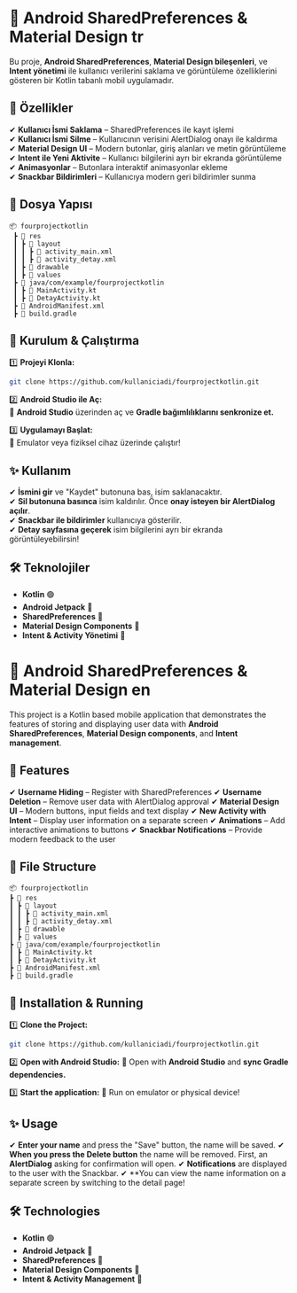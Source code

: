 

# 📱 Android SharedPreferences & Material Design   tr

Bu proje, **Android SharedPreferences**, **Material Design bileşenleri**, ve **Intent yönetimi** ile kullanıcı verilerini saklama ve görüntüleme özelliklerini gösteren bir Kotlin tabanlı mobil uygulamadır.

## 🚀 Özellikler

✔ **Kullanıcı İsmi Saklama** – SharedPreferences ile kayıt işlemi  
✔ **Kullanıcı İsmi Silme** – Kullanıcının verisini AlertDialog onayı ile kaldırma  
✔ **Material Design UI** – Modern butonlar, giriş alanları ve metin görüntüleme  
✔ **Intent ile Yeni Aktivite** – Kullanıcı bilgilerini ayrı bir ekranda görüntüleme  
✔ **Animasyonlar** – Butonlara interaktif animasyonlar ekleme  
✔ **Snackbar Bildirimleri** – Kullanıcıya modern geri bildirimler sunma  

## 📂 Dosya Yapısı

```
📦 fourprojectkotlin
 ┣ 📂 res
 ┃ ┣ 📂 layout
 ┃ ┃ ┣ 📜 activity_main.xml
 ┃ ┃ ┣ 📜 activity_detay.xml
 ┃ ┣ 📂 drawable
 ┃ ┣ 📂 values
 ┣ 📂 java/com/example/fourprojectkotlin
 ┃ ┣ 📜 MainActivity.kt
 ┃ ┣ 📜 DetayActivity.kt
 ┣ 📜 AndroidManifest.xml
 ┣ 📜 build.gradle
```

## 🔧 Kurulum & Çalıştırma

1️⃣ **Projeyi Klonla:**
```bash
git clone https://github.com/kullaniciadi/fourprojectkotlin.git
```

2️⃣ **Android Studio ile Aç:**  
📌 **Android Studio** üzerinden aç ve **Gradle bağımlılıklarını senkronize et.**  

3️⃣ **Uygulamayı Başlat:**  
📱 Emulator veya fiziksel cihaz üzerinde çalıştır!  

## ✨ Kullanım

✔ **İsmini gir** ve "Kaydet" butonuna bas, isim saklanacaktır.  
✔ **Sil butonuna basınca** isim kaldırılır. Önce **onay isteyen bir AlertDialog açılır**.  
✔ **Snackbar ile bildirimler** kullanıcıya gösterilir.  
✔ **Detay sayfasına geçerek** isim bilgilerini ayrı bir ekranda görüntüleyebilirsin!  

## 🛠 Teknolojiler

- **Kotlin** 🟢
- **Android Jetpack** 🚀
- **SharedPreferences** 💾
- **Material Design Components** 🎨
- **Intent & Activity Yönetimi** 📂  
# 📱 Android SharedPreferences & Material Design  en

This project is a Kotlin based mobile application that demonstrates the features of storing and displaying user data with **Android SharedPreferences**, **Material Design components**, and **Intent management**.

## 🚀 Features

✔ **Username Hiding** – Register with SharedPreferences
✔ **Username Deletion** – Remove user data with AlertDialog approval
✔ **Material Design UI** – Modern buttons, input fields and text display
✔ **New Activity with Intent** – Display user information on a separate screen
✔ **Animations** – Add interactive animations to buttons
✔ **Snackbar Notifications** – Provide modern feedback to the user

## 📂 File Structure

```
📦 fourprojectkotlin
┣ 📂 res
┃ ┣ 📂 layout
┃ ┃ ┣ 📜 activity_main.xml
┃ ┃ ┣ 📜 activity_detay.xml
┃ ┣ 📂 drawable
┃ ┣ 📂 values
┣ 📂 java/com/example/fourprojectkotlin
┃ ┣ 📜 MainActivity.kt
┃ ┣ 📜 DetayActivity.kt
┣ 📜 AndroidManifest.xml
┣ 📜 build.gradle
```

## 🔧 Installation & Running

1️⃣ **Clone the Project:**
```bash
git clone https://github.com/kullaniciadi/fourprojectkotlin.git
```

2️⃣ **Open with Android Studio:**
📌 Open with **Android Studio** and **sync Gradle dependencies.**

3️⃣ **Start the application:**
📱 Run on emulator or physical device!

## ✨ Usage

✔ **Enter your name** and press the "Save" button, the name will be saved.
✔ **When you press the Delete button** the name will be removed. First, an **AlertDialog** asking for confirmation will open.
✔ **Notifications** are displayed to the user with the Snackbar.
✔ **You can view the name information on a separate screen by switching to the detail page!

## 🛠 Technologies

- **Kotlin** 🟢
- **Android Jetpack** 🚀
- **SharedPreferences** 💾
- **Material Design Components** 🎨
- **Intent & Activity Management** 📂


